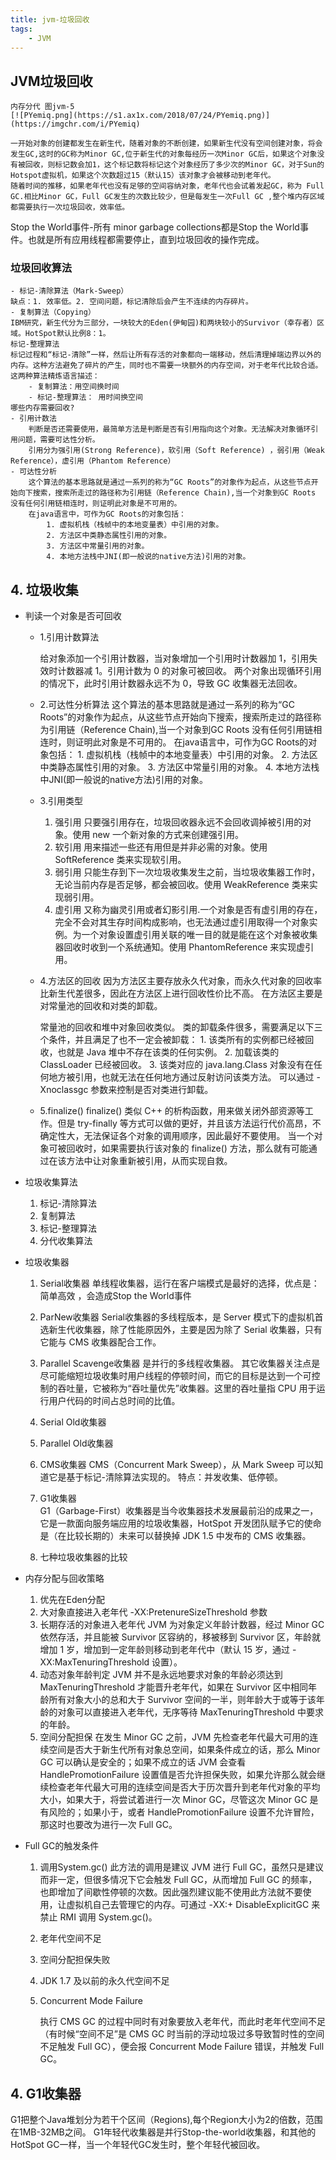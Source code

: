 ```yaml
---
title: jvm-垃圾回收  
tags:
    - JVM
---
```

## JVM垃圾回收
    内存分代 图jvm-5
    [![PYemiq.png](https://s1.ax1x.com/2018/07/24/PYemiq.png)](https://imgchr.com/i/PYemiq)   
    
    一开始对象的创建都发生在新生代，随着对象的不断创建，如果新生代没有空间创建对象，将会发生GC,这时的GC称为Minor GC,位于新生代的对象每经历一次Minor GC后，如果这个对象没有被回收，则标记数会加1，这个标记数将标记这个对象经历了多少次的Minor GC，对于Sun的Hotspot虚拟机，如果这个次数超过15（默认15）该对象才会被移动到老年代。
    随着时间的推移，如果老年代也没有足够的空间容纳对象，老年代也会试着发起GC，称为 Full GC.相比Minor GC，Full GC发生的次数比较少，但是每发生一次Full GC ,整个堆内存区域都需要执行一次垃圾回收，效率低。
   Stop the World事件-所有 minor garbage collections都是Stop the World事件。也就是所有应用线程都需要停止，直到垃圾回收的操作完成。
###   垃圾回收算法
    - 标记-清除算法（Mark-Sweep）
    缺点：1. 效率低。2. 空间问题，标记清除后会产生不连续的内存碎片。
    - 复制算法（Copying）
    IBM研究，新生代分为三部分，一块较大的Eden(伊甸园)和两块较小的Survivor（幸存者）区域。HotSpot默认比例8：1。
    标记-整理算法
    标记过程和“标记-清除”一样，然后让所有存活的对象都向一端移动，然后清理掉端边界以外的内存。这种方法避免了碎片的产生，同时也不需要一块额外的内存空间，对于老年代比较合适。
    这两种算法精炼语言描述：
        - 复制算法：用空间换时间
        - 标记-整理算法： 用时间换空间
    哪些内存需要回收?
    - 引用计数法
        判断是否还需要使用，最简单方法是判断是否有引用指向这个对象。无法解决对象循环引用问题，需要可达性分析。
        引用分为强引用(Strong Reference)，软引用（Soft Reference) ，弱引用（Weak Reference），虚引用（Phantom Reference）
    - 可达性分析
        这个算法的基本思路就是通过一系列的称为“GC Roots”的对象作为起点，从这些节点开始向下搜索，搜索所走过的路径称为引用链（Reference Chain),当一个对象到GC Roots 没有任何引用链相连时，则证明此对象是不可用的。
        在java语言中，可作为GC Roots的对象包括：
            1. 虚拟机栈（栈帧中的本地变量表）中引用的对象。
            2. 方法区中类静态属性引用的对象。
            3. 方法区中常量引用的对象。
            4. 本地方法栈中JNI(即一般说的native方法)引用的对象。
## 4. 垃圾收集

- 判读一个对象是否可回收
    - 1.引用计数算法
        
        给对象添加一个引用计数器，当对象增加一个引用时计数器加 1，引用失效时计数器减 1。引用计数为 0 的对象可被回收。
        两个对象出现循环引用的情况下，此时引用计数器永远不为 0，导致 GC 收集器无法回收。
        
    - 2.可达性分析算法
        这个算法的基本思路就是通过一系列的称为“GC Roots”的对象作为起点，从这些节点开始向下搜索，搜索所走过的路径称为引用链（Reference Chain),当一个对象到GC Roots 没有任何引用链相连时，则证明此对象是不可用的。
        在java语言中，可作为GC Roots的对象包括：
            1. 虚拟机栈（栈帧中的本地变量表）中引用的对象。
            2. 方法区中类静态属性引用的对象。
            3. 方法区中常量引用的对象。
            4. 本地方法栈中JNI(即一般说的native方法)引用的对象。
    - 3.引用类型
        1. 强引用
        只要强引用存在，垃圾回收器永远不会回收调掉被引用的对象。使用 new 一个新对象的方式来创建强引用。
        2. 软引用
        用来描述一些还有用但是并非必需的对象。使用 SoftReference 类来实现软引用。
        3. 弱引用
        只能生存到下一次垃圾收集发生之前，当垃圾收集器工作时，无论当前内存是否足够，都会被回收。使用 WeakReference 类来实现弱引用。
        4. 虚引用       又称为幽灵引用或者幻影引用.一个对象是否有虚引用的存在，完全不会对其生存时间构成影响，也无法通过虚引用取得一个对象实例。为一个对象设置虚引用关联的唯一目的就是能在这个对象被收集器回收时收到一个系统通知。使用 PhantomReference 来实现虚引用。
        
    - 4.方法区的回收
        因为方法区主要存放永久代对象，而永久代对象的回收率比新生代差很多，因此在方法区上进行回收性价比不高。
        在方法区主要是对常量池的回收和对类的卸载。
        
        常量池的回收和堆中对象回收类似。
        类的卸载条件很多，需要满足以下三个条件，并且满足了也不一定会被卸载：
            1. 该类所有的实例都已经被回收，也就是 Java 堆中不存在该类的任何实例。
            2. 加载该类的 ClassLoader 已经被回收。
            3. 该类对应的 java.lang.Class 对象没有在任何地方被引用，也就无法在任何地方通过反射访问该类方法。
        可以通过 -Xnoclassgc 参数来控制是否对类进行卸载。
    - 5.finalize()
        finalize() 类似 C++ 的析构函数，用来做关闭外部资源等工作。但是 try-finally 等方式可以做的更好，并且该方法运行代价高昂，不确定性大，无法保证各个对象的调用顺序，因此最好不要使用。
        当一个对象可被回收时，如果需要执行该对象的 finalize() 方法，那么就有可能通过在该方法中让对象重新被引用，从而实现自救。
        
- 垃圾收集算法
    1. 标记-清除算法
    2. 复制算法
    2. 标记-整理算法
    4. 分代收集算法
- 垃圾收集器
    1. Serial收集器
        单线程收集器，运行在客户端模式是最好的选择，优点是：简单高效 ，会造成Stop the World事件
    2. ParNew收集器
        Serial收集器的多线程版本，是 Server 模式下的虚拟机首选新生代收集器，除了性能原因外，主要是因为除了 Serial 收集器，只有它能与 CMS 收集器配合工作。
    3. Parallel Scavenge收集器
        是并行的多线程收集器。       其它收集器关注点是尽可能缩短垃圾收集时用户线程的停顿时间，而它的目标是达到一个可控制的吞吐量，它被称为“吞吐量优先”收集器。这里的吞吐量指 CPU 用于运行用户代码的时间占总时间的比值。
    4. Serial Old收集器
    
    5. Parallel Old收集器
    6. CMS收集器
        CMS（Concurrent Mark Sweep），从 Mark Sweep 可以知道它是基于标记-清除算法实现的。
        特点：并发收集、低停顿。
    7. G1收集器        
        G1（Garbage-First）收集器是当今收集器技术发展最前沿的成果之一，它是一款面向服务端应用的垃圾收集器，HotSpot 开发团队赋予它的使命是（在比较长期的）未来可以替换掉 JDK 1.5 中发布的 CMS 收集器。
    8. 七种垃圾收集器的比较
- 内存分配与回收策略
    1. 优先在Eden分配
    2. 大对象直接进入老年代
        -XX:PretenureSizeThreshold 参数
    3. 长期存活的对象进入老年代
        JVM 为对象定义年龄计数器，经过 Minor GC 依然存活，并且能被 Survivor 区容纳的，移被移到 Survivor 区，年龄就增加 1 岁，增加到一定年龄则移动到老年代中（默认 15 岁，通过 -XX:MaxTenuringThreshold 设置）。
    4. 动态对象年龄判定
        JVM 并不是永远地要求对象的年龄必须达到 MaxTenuringThreshold 才能晋升老年代，如果在 Survivor 区中相同年龄所有对象大小的总和大于 Survivor 空间的一半，则年龄大于或等于该年龄的对象可以直接进入老年代，无序等待 MaxTenuringThreshold 中要求的年龄。
    5.  空间分配担保
        在发生 Minor GC 之前，JVM 先检查老年代最大可用的连续空间是否大于新生代所有对象总空间，如果条件成立的话，那么 Minor GC 可以确认是安全的；如果不成立的话 JVM 会查看 HandlePromotionFailure 设置值是否允许担保失败，如果允许那么就会继续检查老年代最大可用的连续空间是否大于历次晋升到老年代对象的平均大小，如果大于，将尝试着进行一次 Minor GC，尽管这次 Minor GC 是有风险的；如果小于，或者 HandlePromotionFailure 设置不允许冒险，那这时也要改为进行一次 Full GC。
- Full GC的触发条件
    1. 调用System.gc()
        此方法的调用是建议 JVM 进行 Full GC，虽然只是建议而非一定，但很多情况下它会触发 Full GC，从而增加 Full GC 的频率，也即增加了间歇性停顿的次数。因此强烈建议能不使用此方法就不要使用，让虚拟机自己去管理它的内存。可通过 -XX:+ DisableExplicitGC 来禁止 RMI 调用 System.gc()。
    2. 老年代空间不足
    3. 空间分配担保失败
    4. JDK 1.7 及以前的永久代空间不足
    5. Concurrent Mode Failure
    
        执行 CMS GC 的过程中同时有对象要放入老年代，而此时老年代空间不足（有时候“空间不足”是 CMS GC 时当前的浮动垃圾过多导致暂时性的空间不足触发 Full GC），便会报 Concurrent Mode Failure 错误，并触发 Full GC。
## 4. G1收集器 
G1把整个Java堆划分为若干个区间（Regions),每个Region大小为2的倍数，范围在1MB-32MB之间。
G1年轻代收集器是并行Stop-the-world收集器，和其他的HotSpot GC一样，当一个年轻代GC发生时，整个年轻代被回收。   